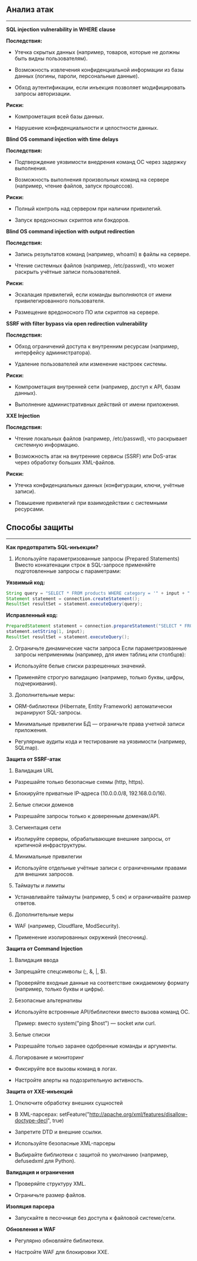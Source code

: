 ## Анализ атак
___

**SQL injection vulnerability in WHERE clause**

**Последствия:**

* Утечка скрытых данных (например, товаров, которые не должны быть видны пользователям).

* Возможность извлечения конфиденциальной информации из базы данных (логины, пароли, персональные данные).

* Обход аутентификации, если инъекция позволяет модифицировать запросы авторизации.

**Риски:**

* Компрометация всей базы данных.

* Нарушение конфиденциальности и целостности данных.

**Blind OS command injection with time delays**

**Последствия:**

* Подтверждение уязвимости внедрения команд ОС через задержку выполнения.

* Возможность выполнения произвольных команд на сервере (например, чтение файлов, запуск процессов).

**Риски:**

* Полный контроль над сервером при наличии привилегий.

* Запуск вредоносных скриптов или бэкдоров.

**Blind OS command injection with output redirection**

**Последствия:**

* Запись результатов команд (например, whoami) в файлы на сервере.

* Чтение системных файлов (например, /etc/passwd), что может раскрыть учётные записи пользователей.

**Риски:**

* Эскалация привилегий, если команды выполняются от имени привилегированного пользователя.

* Размещение вредоносного ПО или скриптов на сервере.

**SSRF with filter bypass via open redirection vulnerability**

**Последствия:**

* Обход ограничений доступа к внутренним ресурсам (например, интерфейсу администратора).

* Удаление пользователей или изменение настроек системы.

**Риски:**

* Компрометация внутренней сети (например, доступ к API, базам данных).

* Выполнение административных действий от имени приложения.

**XXE Injection**

**Последствия:**

* Чтение локальных файлов (например, /etc/passwd), что раскрывает системную информацию.

* Возможность атак на внутренние сервисы (SSRF) или DoS-атак через обработку больших XML-файлов.

**Риски:**

* Утечка конфиденциальных данных (конфигурации, ключи, учётные записи).

* Повышение привилегий при взаимодействии с системными ресурсами.



## Способы защиты
___

**Как предотвратить SQL-инъекции?**
1. Используйте параметризованные запросы (Prepared Statements)
Вместо конкатенации строк в SQL-запросе применяйте подготовленные запросы с параметрами:

**Уязвимый код:**

```java
String query = "SELECT * FROM products WHERE category = '" + input + "'";
Statement statement = connection.createStatement();
ResultSet resultSet = statement.executeQuery(query);
```
**Исправленный код:**

```java
PreparedStatement statement = connection.prepareStatement("SELECT * FROM products WHERE category = ?");
statement.setString(1, input);
ResultSet resultSet = statement.executeQuery();
```
2. Ограничьте динамические части запроса
Если параметризованные запросы неприменимы (например, для имен таблиц или столбцов):

* Используйте белые списки разрешенных значений.

* Применяйте строгую валидацию (например, только буквы, цифры, подчеркивания).

3. Дополнительные меры:

* ORM-библиотеки (Hibernate, Entity Framework) автоматически экранируют SQL-запросы.

* Минимальные привилегии БД — ограничьте права учетной записи приложения.

* Регулярные аудиты кода и тестирование на уязвимости (например, SQLmap).

**Защита от SSRF-атак**

1. Валидация URL

* Разрешайте только безопасные схемы (http, https).

* Блокируйте приватные IP-адреса (10.0.0.0/8, 192.168.0.0/16).

2. Белые списки доменов

* Разрешайте запросы только к доверенным доменам/API.

3. Сегментация сети

* Изолируйте серверы, обрабатывающие внешние запросы, от критичной инфраструктуры.

4. Минимальные привилегии

* Используйте отдельные учётные записи с ограниченными правами для внешних запросов.

5. Таймауты и лимиты

* Устанавливайте таймауты (например, 5 сек) и ограничивайте размер ответов.

6. Дополнительные меры

* WAF (например, Cloudflare, ModSecurity).

* Применение изолированных окружений (песочниц).


**Защита от Command Injection**
1. Валидация ввода

* Запрещайте спецсимволы (;, &, |, $).

* Проверяйте входные данные на соответствие ожидаемому формату (например, только буквы и цифры).

2. Безопасные альтернативы

* Используйте встроенные API/библиотеки вместо вызова команд ОС.

    Пример: вместо system("ping $host") — socket или curl.

3. Белые списки

* Разрешайте только заранее одобренные команды и аргументы.

4. Логирование и мониторинг

* Фиксируйте все вызовы команд в логах.

* Настройте алерты на подозрительную активность.


**Защита от XXE-инъекций**
1. Отключите обработку внешних сущностей

* В XML-парсерах: setFeature("http://apache.org/xml/features/disallow-doctype-decl", true)

* Запретите DTD и внешние ссылки.

* Используйте безопасные XML-парсеры

* Выбирайте библиотеки с защитой по умолчанию (например, defusedxml для Python).

**Валидация и ограничения**

* Проверяйте структуру XML.

* Ограничьте размер файлов.

**Изоляция парсера**

* Запускайте в песочнице без доступа к файловой системе/сети.

**Обновления и WAF**

* Регулярно обновляйте библиотеки.

* Настройте WAF для блокировки XXE.
